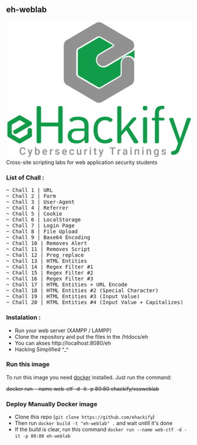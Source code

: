 
## eh-weblab

![Screenshoot](img/eh.png)
<br>
Cross-site scripting labs for web application security students

### List of Chall :
<pre>
~ Chall 1 | URL
~ Chall 2 | Form
~ Chall 3 | User-Agent
~ Chall 4 | Referrer
~ Chall 5 | Cookie
~ Chall 6 | LocalStorage
~ Chall 7 | Login Page
~ Chall 8 | File Upload
~ Chall 9 | Base64 Encoding
~ Chall 10 | Removes Alert
~ Chall 11 | Removes Script
~ Chall 12 | Preg_replace
~ Chall 13 | HTML Entities
~ Chall 14 | Regex Filter #1
~ Chall 15 | Regex Filter #2
~ Chall 16 | Regex Filter #3
~ Chall 17 | HTML Entities + URL Encode
~ Chall 18 | HTML Entities #2 (Special Character)
~ Chall 19 | HTML Entities #3 (Input Value)
~ Chall 20 | HTML Entities #4 (Input Value + Capitalizes)
</pre>


### Instalation :
<ul>
  <li>Run your web server (XAMPP / LAMPP)</li>
  <li>Clone the repository and put the files in the /htdocs/eh</li>
  <li>You can akses http://localhost:8080/eh</li>
  <li>Hacking Simplified ^_^</li>
</ul>

### Run this image

To run this image you need [docker](http://docker.com) installed. Just run the command:

  ~~docker run --name web-ctf -d -it -p 80:80 ehackify/xssweblab~~
### Deploy Manually Docker image

- Clone this repo (`git clone https://github.com/ehackify`)
- Then run `docker build -t "eh-weblab" .` and wait untill it's done 
- If the build is clear, run this command `docker run --name web-ctf -d -it -p 80:80 eh-weblab`

<br>
<br>

  
